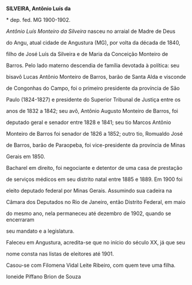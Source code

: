 **SILVEIRA, Antônio Luís da**



\* dep. fed. MG 1900-1902.



*Antônio Luís Monteiro da Silveira* nasceu no arraial de Madre de Deus

do Angu, atual cidade de Angustura (MG), por volta da década de 1840,

filho de José Luís da Silveira e de Maria da Conceição Monteiro de

Barros. Pelo lado materno descendia de família devotada à política: seu

bisavô Lucas Antônio Monteiro de Barros, barão de Santa Alda e visconde

de Congonhas do Campo, foi o primeiro presidente da província de São

Paulo (1824-1827) e presidente do Superior Tribunal de Justiça entre os

anos de 1832 a 1842; seu avô, Antônio Augusto Monteiro de Barros, foi

deputado geral e senador entre 1828 e 1841; seu tio Marcos Antônio

Monteiro de Barros foi senador de 1826 a 1852; outro tio, Romualdo José

de Barros, barão de Paraopeba, foi vice-presidente da província de Minas

Gerais em 1850.



Bacharel em direito, foi negociante e detentor de uma casa de prestação

de serviços médicos em seu distrito natal entre 1885 e 1889. Em 1900 foi

eleito deputado federal por Minas Gerais. Assumindo sua cadeira na

Câmara dos Deputados no Rio de Janeiro, então Distrito Federal, em maio

do mesmo ano, nela permaneceu até dezembro de 1902, quando se encerraram

seu mandato e a legislatura.



Faleceu em Angustura, acredita-se que no início do século XX, já que seu

nome consta nas listas de eleitores até 1901.



Casou-se com Filomena Vidal Leite Ribeiro, com quem teve uma filha.



Ioneide Piffano Brion de Souza



